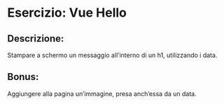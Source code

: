 # Esercizio: Vue Hello

## Descrizione:

Stampare a schermo un messaggio all’interno di un h1, utilizzando i data.

## Bonus:

Aggiungere alla pagina un’immagine, presa anch’essa da un data.
